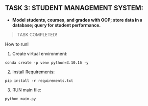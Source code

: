 ## TASK 3: STUDENT MANAGEMENT SYSTEM:

- **Model students, courses, and grades with OOP; store data in a database; query for student performance.**

> TASK COMPLETED!

How to run!

1. Create virtual environment:

```
conda create -p venv python=3.10.16 -y
```

2. Install Requirements:

```
pip install -r requirements.txt
```

3. RUN main file:

```
python main.py
```

